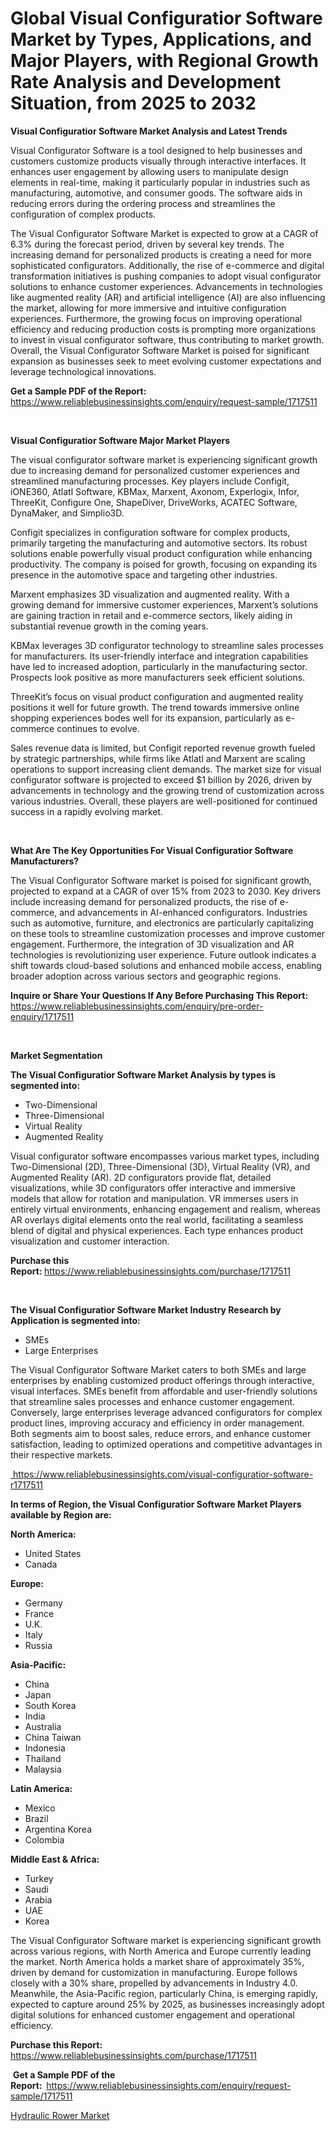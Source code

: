 <p><h1>Global Visual Configuratior Software Market by Types, Applications, and Major Players, with Regional Growth Rate Analysis and Development Situation, from 2025 to 2032</h1></p><p><strong>Visual Configuratior Software Market Analysis and Latest Trends</strong></p>
<p><p>Visual Configurator Software is a tool designed to help businesses and customers customize products visually through interactive interfaces. It enhances user engagement by allowing users to manipulate design elements in real-time, making it particularly popular in industries such as manufacturing, automotive, and consumer goods. The software aids in reducing errors during the ordering process and streamlines the configuration of complex products.</p><p>The Visual Configurator Software Market is expected to grow at a CAGR of 6.3% during the forecast period, driven by several key trends. The increasing demand for personalized products is creating a need for more sophisticated configurators. Additionally, the rise of e-commerce and digital transformation initiatives is pushing companies to adopt visual configurator solutions to enhance customer experiences. Advancements in technologies like augmented reality (AR) and artificial intelligence (AI) are also influencing the market, allowing for more immersive and intuitive configuration experiences. Furthermore, the growing focus on improving operational efficiency and reducing production costs is prompting more organizations to invest in visual configurator software, thus contributing to market growth. Overall, the Visual Configurator Software Market is poised for significant expansion as businesses seek to meet evolving customer expectations and leverage technological innovations.</p></p>
<p><strong>Get a Sample PDF of the Report:&nbsp;</strong> <a href="https://www.reliablebusinessinsights.com/enquiry/request-sample/1717511?utm_campaign=3283&utm_medium=2&utm_source=Github&utm_content=ia&utm_term=25032025&utm_id=visual-configuratior-software">https://www.reliablebusinessinsights.com/enquiry/request-sample/1717511</a></p>
<p>&nbsp;</p>
<p><strong>Visual Configuratior Software Major Market Players</strong></p>
<p><p>The visual configurator software market is experiencing significant growth due to increasing demand for personalized customer experiences and streamlined manufacturing processes. Key players include Configit, iONE360, Atlatl Software, KBMax, Marxent, Axonom, Experlogix, Infor, ThreeKit, Configure One, ShapeDiver, DriveWorks, ACATEC Software, DynaMaker, and Simplio3D.</p><p>Configit specializes in configuration software for complex products, primarily targeting the manufacturing and automotive sectors. Its robust solutions enable powerfully visual product configuration while enhancing productivity. The company is poised for growth, focusing on expanding its presence in the automotive space and targeting other industries.</p><p>Marxent emphasizes 3D visualization and augmented reality. With a growing demand for immersive customer experiences, Marxent’s solutions are gaining traction in retail and e-commerce sectors, likely aiding in substantial revenue growth in the coming years.</p><p>KBMax leverages 3D configurator technology to streamline sales processes for manufacturers. Its user-friendly interface and integration capabilities have led to increased adoption, particularly in the manufacturing sector. Prospects look positive as more manufacturers seek efficient solutions.</p><p>ThreeKit’s focus on visual product configuration and augmented reality positions it well for future growth. The trend towards immersive online shopping experiences bodes well for its expansion, particularly as e-commerce continues to evolve.</p><p>Sales revenue data is limited, but Configit reported revenue growth fueled by strategic partnerships, while firms like Atlatl and Marxent are scaling operations to support increasing client demands. The market size for visual configurator software is projected to exceed $1 billion by 2026, driven by advancements in technology and the growing trend of customization across various industries. Overall, these players are well-positioned for continued success in a rapidly evolving market.</p></p>
<p>&nbsp;</p>
<p><strong>What Are The Key Opportunities For Visual Configuratior Software Manufacturers?</strong></p>
<p><p>The Visual Configurator Software market is poised for significant growth, projected to expand at a CAGR of over 15% from 2023 to 2030. Key drivers include increasing demand for personalized products, the rise of e-commerce, and advancements in AI-enhanced configurators. Industries such as automotive, furniture, and electronics are particularly capitalizing on these tools to streamline customization processes and improve customer engagement. Furthermore, the integration of 3D visualization and AR technologies is revolutionizing user experience. Future outlook indicates a shift towards cloud-based solutions and enhanced mobile access, enabling broader adoption across various sectors and geographic regions.</p></p>
<p><strong>Inquire or Share Your Questions If Any Before Purchasing This Report:</strong> <a href="https://www.reliablebusinessinsights.com/enquiry/pre-order-enquiry/1717511?utm_campaign=3283&utm_medium=2&utm_source=Github&utm_content=ia&utm_term=25032025&utm_id=visual-configuratior-software">https://www.reliablebusinessinsights.com/enquiry/pre-order-enquiry/1717511</a></p>
<p>&nbsp;</p>
<p><strong>Market Segmentation</strong></p>
<p><strong>The Visual Configuratior Software Market Analysis by types is segmented into:</strong></p>
<p><ul><li>Two-Dimensional</li><li>Three-Dimensional</li><li>Virtual Reality</li><li>Augmented Reality</li></ul></p>
<p><p>Visual configurator software encompasses various market types, including Two-Dimensional (2D), Three-Dimensional (3D), Virtual Reality (VR), and Augmented Reality (AR). 2D configurators provide flat, detailed visualizations, while 3D configurators offer interactive and immersive models that allow for rotation and manipulation. VR immerses users in entirely virtual environments, enhancing engagement and realism, whereas AR overlays digital elements onto the real world, facilitating a seamless blend of digital and physical experiences. Each type enhances product visualization and customer interaction.</p></p>
<p><strong>Purchase this Report:&nbsp;</strong><a href="https://www.reliablebusinessinsights.com/purchase/1717511?utm_campaign=3283&utm_medium=2&utm_source=Github&utm_content=ia&utm_term=25032025&utm_id=visual-configuratior-software">https://www.reliablebusinessinsights.com/purchase/1717511</a></p>
<p>&nbsp;</p>
<p><strong>The Visual Configuratior Software Market Industry Research by Application is segmented into:</strong></p>
<p><ul><li>SMEs</li><li>Large Enterprises</li></ul></p>
<p><p>The Visual Configurator Software Market caters to both SMEs and large enterprises by enabling customized product offerings through interactive, visual interfaces. SMEs benefit from affordable and user-friendly solutions that streamline sales processes and enhance customer engagement. Conversely, large enterprises leverage advanced configurators for complex product lines, improving accuracy and efficiency in order management. Both segments aim to boost sales, reduce errors, and enhance customer satisfaction, leading to optimized operations and competitive advantages in their respective markets.</p></p>
<p><a href="https://www.reliablebusinessinsights.com/visual-configuratior-software-r1717511?utm_campaign=3283&utm_medium=2&utm_source=Github&utm_content=ia&utm_term=25032025&utm_id=visual-configuratior-software">&nbsp;https://www.reliablebusinessinsights.com/visual-configuratior-software-r1717511</a></p>
<p><strong>In terms of Region, the Visual Configuratior Software Market Players available by Region are:</strong></p>
<p>
    <p> <strong> North America: </strong>
        <ul>
            <li>United States</li>
            <li>Canada</li>
        </ul>
        </p> 
    <p> <strong> Europe: </strong>
        <ul>
            <li>Germany</li>
            <li>France</li>
            <li>U.K.</li>
            <li>Italy</li>
            <li>Russia</li>
        </ul>
        </p> 
    <p> <strong> Asia-Pacific: </strong>
        <ul>
            <li>China</li>
            <li>Japan</li>
            <li>South Korea</li>
            <li>India</li>
            <li>Australia</li>
            <li>China Taiwan</li>
            <li>Indonesia</li>
            <li>Thailand</li>
            <li>Malaysia</li>
        </ul>
        </p> 
    <p> <strong> Latin America: </strong>
        <ul>
            <li>Mexico</li>
            <li>Brazil</li>
            <li>Argentina Korea</li>
            <li>Colombia</li>
        </ul>
        </p> 
    <p> <strong> Middle East & Africa: </strong>
        <ul>
            <li>Turkey</li>
            <li>Saudi</li>
            <li>Arabia</li>
            <li>UAE</li>
            <li>Korea</li>
        </ul>
    </p>
    </p>
<p><p>The Visual Configurator Software market is experiencing significant growth across various regions, with North America and Europe currently leading the market. North America holds a market share of approximately 35%, driven by demand for customization in manufacturing. Europe follows closely with a 30% share, propelled by advancements in Industry 4.0. Meanwhile, the Asia-Pacific region, particularly China, is emerging rapidly, expected to capture around 25% by 2025, as businesses increasingly adopt digital solutions for enhanced customer engagement and operational efficiency.</p></p>
<p><strong>Purchase this Report: </strong><a href="https://www.reliablebusinessinsights.com/purchase/1717511?utm_campaign=3283&utm_medium=2&utm_source=Github&utm_content=ia&utm_term=25032025&utm_id=visual-configuratior-software">https://www.reliablebusinessinsights.com/purchase/1717511</a></p>
<p>&nbsp;<strong>Get a Sample PDF of the Report:&nbsp;&nbsp;</strong><a href="https://www.reliablebusinessinsights.com/enquiry/request-sample/1717511?utm_campaign=3283&utm_medium=2&utm_source=Github&utm_content=ia&utm_term=25032025&utm_id=visual-configuratior-software">https://www.reliablebusinessinsights.com/enquiry/request-sample/1717511</a></p>
<p><strong></strong></p>
<p><p><a href="https://github.com/saeiddaemo/Market-Research-Report-List-1/blob/main/hydraulic-rower-market.md?utm_campaign=3283&utm_medium=2&utm_source=Github&utm_content=ia&utm_term=25032025&utm_id=visual-configuratior-software">Hydraulic Rower Market</a></p></p>